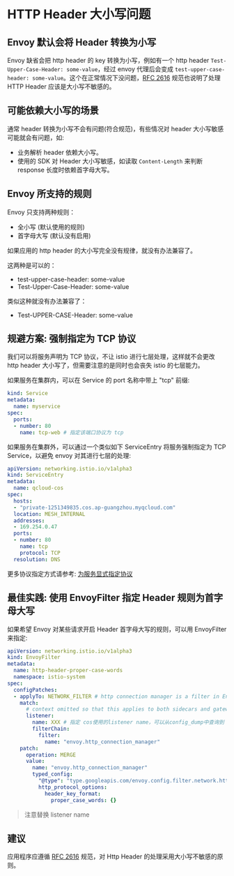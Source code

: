 # HTTP Header 大小写问题

## Envoy 默认会将 Header 转换为小写

Envoy 缺省会把 http header 的 key 转换为小写，例如有一个 http header `Test-Upper-Case-Header: some-value`，经过 envoy 代理后会变成 `test-upper-case-header: some-value`。这个在正常情况下没问题，[RFC 2616](https://www.ietf.org/rfc/rfc2616.txt) 规范也说明了处理 HTTP Header 应该是大小写不敏感的。

## 可能依赖大小写的场景

通常 header 转换为小写不会有问题(符合规范)，有些情况对 header 大小写敏感可能就会有问题，如:
* 业务解析 header 依赖大小写。
* 使用的 SDK 对 Header 大小写敏感，如读取 `Content-Length` 来判断 response 长度时依赖首字母大写。

## Envoy 所支持的规则

Envoy 只支持两种规则：
* 全小写 (默认使用的规则)
* 首字母大写 (默认没有启用)

如果应用的 http header 的大小写完全没有规律，就没有办法兼容了。

这两种是可以的：
* test-upper-case-header: some-value
* Test-Upper-Case-Header: some-value

类似这种就没有办法兼容了：
* Test-UPPER-CASE-Header: some-value

## 规避方案: 强制指定为 TCP 协议

我们可以将服务声明为 TCP 协议，不让 istio 进行七层处理，这样就不会更改 http header 大小写了，但需要注意的是同时也会丧失 istio 的七层能力。

如果服务在集群内，可以在 Service 的 port 名称中带上 "tcp" 前缀:

```yaml
kind: Service
metadata:
  name: myservice
spec:
  ports:
  - number: 80
    name: tcp-web # 指定该端口协议为 tcp
```

如果服务在集群外，可以通过一个类似如下 ServiceEntry 将服务强制指定为 TCP Service，以避免 envoy 对其进行七层的处理:

```yaml
apiVersion: networking.istio.io/v1alpha3
kind: ServiceEntry
metadata:
  name: qcloud-cos
spec:
  hosts:
  - "private-1251349835.cos.ap-guangzhou.myqcloud.com"
  location: MESH_INTERNAL
  addresses:
  - 169.254.0.47
  ports:
  - number: 80
    name: tcp
    protocol: TCP
  resolution: DNS
```

更多协议指定方式请参考: [为服务显式指定协议](https://imroc.cc/istio/best-practice/specify-protocol/)

## 最佳实践: 使用 EnvoyFilter 指定 Header 规则为首字母大写

如果希望 Envoy 对某些请求开启 Header 首字母大写的规则，可以用 EnvoyFilter 来指定:

```yaml
apiVersion: networking.istio.io/v1alpha3
kind: EnvoyFilter
metadata:
  name: http-header-proper-case-words
  namespace: istio-system
spec:
  configPatches:
  - applyTo: NETWORK_FILTER # http connection manager is a filter in Envoy
    match:
      # context omitted so that this applies to both sidecars and gateways
      listener:
        name: XXX # 指定 cos使用的listener name，可以从config_dump中查询到
        filterChain:
          filter:
            name: "envoy.http_connection_manager"
    patch:
      operation: MERGE
      value:
        name: "envoy.http_connection_manager"
        typed_config:
          "@type": "type.googleapis.com/envoy.config.filter.network.http_connection_manager.v2.HttpConnectionManager"
          http_protocol_options:
            header_key_format:
              proper_case_words: {}
```

> 注意替换 listener name

## 建议

应用程序应遵循 [RFC 2616](https://www.ietf.org/rfc/rfc2616.txt) 规范，对 Http Header 的处理采用大小写不敏感的原则。